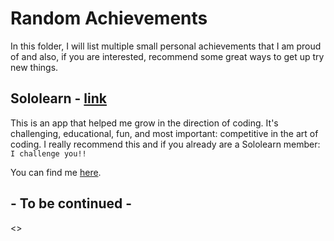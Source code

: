 # Random Achievements

In this folder, I will list multiple small personal achievements that I am proud of and also, if you are interested, recommend some great ways to get up try new things.

## Sololearn - [link](https://www.sololearn.com/)
This is an app that helped me grow in the direction of coding. It's challenging, educational, fun, and most important: competitive in the art of coding. I really recommend this and if you already are a Sololearn member: `I challenge you!!`

You can find me [here](https://www.sololearn.com/profile/15418421).

## - To be continued -
<>